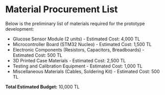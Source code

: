 # Material Procurement List

Below is the preliminary list of materials required for the prototype development:

- Glucose Sensor Module (2 units) - Estimated Cost: 4,000 TL
- Microcontroller Board (STM32 Nucleo) - Estimated Cost: 1,500 TL
- Electronic Components (Resistors, Capacitors, Breadboards) - Estimated Cost: 500 TL
- 3D Printed Case Materials - Estimated Cost: 2,500 TL
- Testing and Calibration Equipment - Estimated Cost: 1,000 TL
- Miscellaneous Materials (Cables, Soldering Kit) - Estimated Cost: 500 TL

**Total Estimated Budget:** 10,000 TL

